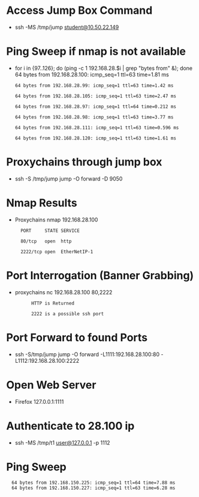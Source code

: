 # Access Jump Box Command
- ssh -MS /tmp/jump student@10.50.22.149

# Ping Sweep if nmap is not available
- for i in {97..126}; do (ping -c 1 192.168.28.$i | grep "bytes from" &); done
      64 bytes from 192.168.28.100: icmp_seq=1 ttl=63 time=1.81 ms
  
      64 bytes from 192.168.28.99: icmp_seq=1 ttl=63 time=1.42 ms
  
      64 bytes from 192.168.28.105: icmp_seq=1 ttl=63 time=2.47 ms
  
      64 bytes from 192.168.28.97: icmp_seq=1 ttl=64 time=0.212 ms
  
      64 bytes from 192.168.28.98: icmp_seq=1 ttl=63 time=3.77 ms
  
      64 bytes from 192.168.28.111: icmp_seq=1 ttl=63 time=0.596 ms
  
      64 bytes from 192.168.28.120: icmp_seq=1 ttl=63 time=1.61 ms
# Proxychains through jump box
- ssh -S /tmp/jump jump -O forward -D 9050
# Nmap Results
- Proxychains nmap 192.168.28.100

        PORT     STATE SERVICE
  
        80/tcp   open  http
  
        2222/tcp open  EtherNetIP-1
# Port Interrogation (Banner Grabbing)
- proxychains nc 192.168.28.100 80,2222

            HTTP is Returned
  
            2222 is a possible ssh port
# Port Forward to found Ports
- ssh -S/tmp/jump jump -O forward -L1111:192.168.28.100:80 -L1112:192.168.28.100:2222
# Open Web Server
- Firefox 127.0.0.1:1111
# Authenticate to 28.100 ip
- ssh -MS /tmp/t1 user@127.0.0.1 -p 1112

# Ping Sweep
      64 bytes from 192.168.150.225: icmp_seq=1 ttl=64 time=7.88 ms
      64 bytes from 192.168.150.227: icmp_seq=1 ttl=63 time=6.28 ms
